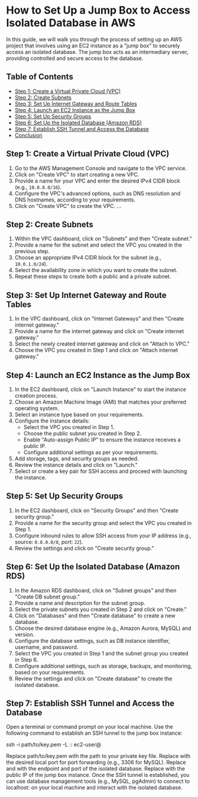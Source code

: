 
# How to Set Up a Jump Box to Access Isolated Database in AWS

In this guide, we will walk you through the process of setting up an AWS project that involves using an EC2 instance as a "jump box" to securely access an isolated database. The jump box acts as an intermediary server, providing controlled and secure access to the database.

## Table of Contents

- [Step 1: Create a Virtual Private Cloud (VPC)](#step-1-create-a-virtual-private-cloud-vpc)
- [Step 2: Create Subnets](#step-2-create-subnets)
- [Step 3: Set Up Internet Gateway and Route Tables](#step-3-set-up-internet-gateway-and-route-tables)
- [Step 4: Launch an EC2 Instance as the Jump Box](#step-4-launch-an-ec2-instance-as-the-jump-box)
- [Step 5: Set Up Security Groups](#step-5-set-up-security-groups)
- [Step 6: Set Up the Isolated Database (Amazon RDS)](#step-6-set-up-the-isolated-database-amazon-rds)
- [Step 7: Establish SSH Tunnel and Access the Database](#step-7-establish-ssh-tunnel-and-access-the-database)
- [Conclusion](#conclusion)

## Step 1: Create a Virtual Private Cloud (VPC)

1. Go to the AWS Management Console and navigate to the VPC service.
2. Click on "Create VPC" to start creating a new VPC.
3. Provide a name for your VPC and enter the desired IPv4 CIDR block (e.g., `10.0.0.0/16`).
4. Configure the VPC's advanced options, such as DNS resolution and DNS hostnames, according to your requirements.
5. Click on "Create VPC" to create the VPC.
...

## Step 2: Create Subnets

1. Within the VPC dashboard, click on "Subnets" and then "Create subnet."
2. Provide a name for the subnet and select the VPC you created in the previous step.
3. Choose an appropriate IPv4 CIDR block for the subnet (e.g., `10.0.1.0/24`).
4. Select the availability zone in which you want to create the subnet.
5. Repeat these steps to create both a public and a private subnet.

## Step 3: Set Up Internet Gateway and Route Tables

1. In the VPC dashboard, click on "Internet Gateways" and then "Create internet gateway."
2. Provide a name for the internet gateway and click on "Create internet gateway."
3. Select the newly created internet gateway and click on "Attach to VPC."
4. Choose the VPC you created in Step 1 and click on "Attach internet gateway."

## Step 4: Launch an EC2 Instance as the Jump Box

1. In the EC2 dashboard, click on "Launch Instance" to start the instance creation process.
2. Choose an Amazon Machine Image (AMI) that matches your preferred operating system.
3. Select an instance type based on your requirements.
4. Configure the instance details:
   - Select the VPC you created in Step 1.
   - Choose the public subnet you created in Step 2.
   - Enable "Auto-assign Public IP" to ensure the instance receives a public IP.
   - Configure additional settings as per your requirements.
5. Add storage, tags, and security groups as needed.
6. Review the instance details and click on "Launch."
7. Select or create a key pair for SSH access and proceed with launching the instance.

## Step 5: Set Up Security Groups

1. In the EC2 dashboard, click on "Security Groups" and then "Create security group."
2. Provide a name for the security group and select the VPC you created in Step 1.
3. Configure inbound rules to allow SSH access from your IP address (e.g., source: `0.0.0.0/0`, port: `22`).
4. Review the settings and click on "Create security group."

## Step 6: Set Up the Isolated Database (Amazon RDS)

1. In the Amazon RDS dashboard, click on "Subnet groups" and then "Create DB subnet group."
2. Provide a name and description for the subnet group.
3. Select the private subnets you created in Step 2 and click on "Create."
4. Click on "Databases" and then "Create database" to create a new database.
5. Choose the desired database engine (e.g., Amazon Aurora, MySQL) and version.
6. Configure the database settings, such as DB instance identifier, username, and password.
7. Select the VPC you created in Step 1 and the subnet group you created in Step 6.
8. Configure additional settings, such as storage, backups, and monitoring, based on your requirements.
9. Review the settings and click on "Create database" to create the isolated database.

## Step 7: Establish SSH Tunnel and Access the Database

Open a terminal or command prompt on your local machine.
Use the following command to establish an SSH tunnel to the jump box instance:

 ssh -i path/to/key.pem -L <local-port>:<database-endpoint>:<database-port> ec2-user@<jump-box-public-ip>

Replace path/to/key.pem with the path to your private key file.
Replace <local-port> with the desired local port for port forwarding (e.g., 3306 for MySQL).
Replace <database-endpoint> and <database-port> with the endpoint and port of the isolated database.
Replace <jump-box-public-ip> with the public IP of the jump box instance.
Once the SSH tunnel is established, you can use database management tools (e.g., MySQL, pgAdmin) to connect to localhost:<local-port> on your local machine and interact with the isolated database.
